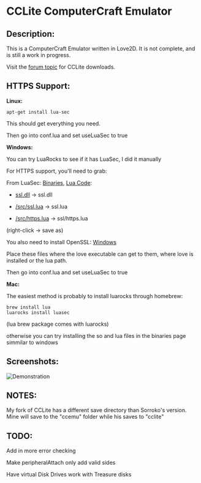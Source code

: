 CCLite ComputerCraft Emulator
=============================

Description:
------------

This is a ComputerCraft Emulator written in Love2D. It is not complete, and is still a work in progress.

Visit the [forum topic](http://www.computercraft.info/forums2/index.php?/topic/16823-cclite-computercraft-emulator/) for CCLite downloads.

HTTPS Support:
----------------

**Linux:**

```
apt-get install lua-sec
```

This should get everything you need.

Then go into conf.lua and set useLuaSec to true

**Windows:**

You can try LuaRocks to see if it has LuaSec, I did it manually

For HTTPS support, you'll need to grab:

From LuaSec: [Binaries](http://50.116.63.25/public/LuaSec-Binaries/), [Lua Code](https://github.com/brunoos/luasec/tree/master/src):

  * [ssl.dll](http://50.116.63.25/public/LuaSec-Binaries/windows/x86_64/ssl.dll) -> ssl.dll
  
  * [/src/ssl.lua](https://raw.githubusercontent.com/brunoos/luasec/master/src/ssl.lua) -> ssl.lua
  
  * [/src/https.lua](https://raw.githubusercontent.com/brunoos/luasec/master/src/https.lua) -> ssl/https.lua
  
(right-click -> save as)

You also need to install OpenSSL: [Windows](http://slproweb.com/products/Win32OpenSSL.html)

Place these files where the love executable can get to them, where love is installed or the lua path.

Then go into conf.lua and set useLuaSec to true

**Mac:**

The easiest method is probably to install luarocks through homebrew:
```
brew install lua
luarocks install luasec
```
(lua brew package comes with luarocks)

otherwise you can try installing the so and lua files in the binaries page simmilar to windows

Screenshots:
------------

![Demonstration](http://i.imgur.com/VSCl7IN.png)

NOTES:
------

My fork of CCLite has a different save directory than Sorroko's version. Mine will save to the "ccemu" folder while his saves to "cclite"

TODO:
-----

Add in more error checking

Make peripheralAttach only add valid sides

Have virtual Disk Drives work with Treasure disks


